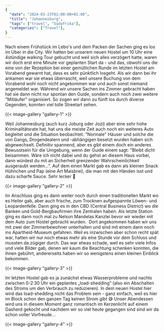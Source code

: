 ```yaml
---
{
  "date": "2024-03-23T01:00:00+01:00",
  "title": "Johannesburg",
  "tags": ["travel", "Südafrika"],
  "categories": ["Travel"],
}
---
```

Nach einem Frühstück im Lebo's und dem Packen der Sachen ging es los im Uber in
die City. Wir hatten bei unserem neuen Hostel um 10 Uhr eine 4stündige walking
Tour gebucht und weil sich alles verzögert hatte, waren wir doch erst eine
Minute vor geplanten Start da - und das, obwohl uns die eine von der Rezeption
bei einer gemütlichen Runde im letzten Hostel am Vorabend gewarnt hat, dass es
sehr pünktlich losgeht. Als wir dann bei ihr ankamen war sie etwas überrascht,
weil unsere Buchung von dem Vorabend wohl noch nicht angekommen war und auch
sonst niemand angemeldet war. Während wir unsere Sachen ins Zimmer gebracht
haben hat sie dann nicht nur spontan den Guide, sondern auch noch zwei weitere
"Mitläufer" organisiert. So zogen wir dann zu fünft los durch diverse Gegenden,
konnten viel tolle Streetart sehen.

{{< image-gallery "gallery-1" >}}

Weil Johannesburg (auch kurz Joburg oder Jozi) aber eine sehr hohe
Kriminalitätsrate hat, hat uns die meiste Zeit auch noch ein weiteres Auto
begleitet und die Situation beobachtet. "Normale" Häuser und solche die von
Gangs, Drogendealern und -abhängigen besetzt wurden haben sich abgewechselt.
Definitiv spannend, aber es gibt einem doch ein anderes Bewusstsein für die
Umgebung, wenn der Guide einem sagt: "Bleibt dicht beisammen. Wäre ich nicht
dabei und du gehst an diesem Haus vorbei, dann würdest du mit an Sicherheit
grenzender Wahrscheinlichkeit ausgeraubt werden...". Auf dem einen Markt gab es
dann als kleinen Snack Hühnchen und Pap (eine Art Maisbrei), die man mit den
Händen isst und dazu scharfe Sauce. Sehr lecker 🤤

{{< image-gallery "gallery-2" >}}

Im Anschluss ging es dann weiter noch durch einen traditionellen Markt wo es
Heiler gab, aber auch frische, zum Trocknen aufgespannte Löwen- und
Leopardenfelle. Dann ging es in den CBD (Central Business District) wo die
Banken und Gold-Bergbaufirmen ihre Zentralen haben. Als letzte Station ging es
dann noch mal zu Nelson Mandelas Kanzlei bevor wir wieder mit dem Auto zum
Hostel gebracht wurden.  Dort angekommen haben wir uns mit zwei der
Zimmerbewohner unterhalten und sind mit einem dann noch ins Apartheid-Museum
gefahren. Weil es inzwischen aber schon recht spät war, hatten wir nur noch
etwas mehr als eine Stunde vor dem Schluss und mussten da zügiger durch. Das
war etwas schade, weil es sehr viele Infos und viele Bilder gab, denen wir kaum
die Beachtung schenken konnten, die ihnen gebührt, andererseits haben wir so
wenigstens einen kleinen Einblick bekommen.

{{< image-gallery "gallery-3" >}}

Im letzten Hostel gab es ja zunächst etwas Wasserprobleme und nachts zwischen
0-2:30 Uhr ein geplantes „load-shedding“ (also ein Abschalten des Stroms um den
Verbrauch zu reduzieren). In dem neuen Hostel hier wird das load-shedding nicht
das Problem sein - ganz einfach, weil es hier im Block schon den ganzen Tag
keinen Strom gibt 😅 Unser Abendessen wird uns in diesem Moment ganz romantisch
im Kerzenlicht auf einem Gasherd gekocht und nachdem wir so viel heute gegangen
sind sind wir da schon voller Vorfreude…

{{< image-gallery "gallery-4" >}}
